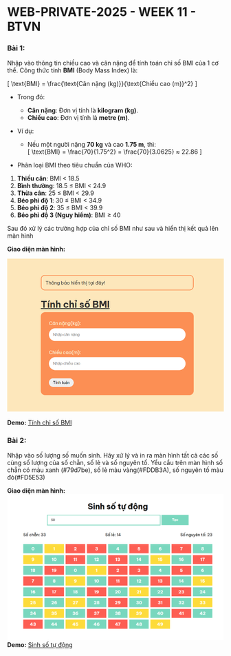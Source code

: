# WEB-PRIVATE-2025 - WEEK 11 - BTVN

### Bài 1:

Nhập vào thông tin chiều cao và cân nặng để tính toán chỉ số BMI của 1 cơ thể.
Công thức tính **BMI** (Body Mass Index) là:

\[
\text{BMI} = \frac{\text{Cân nặng (kg)}}{\text{Chiều cao (m)}^2}
\]

- Trong đó:

  - **Cân nặng**: Đơn vị tính là **kilogram (kg)**.
  - **Chiều cao**: Đơn vị tính là **metre (m)**.

- Ví dụ:

  - Nếu một người nặng **70 kg** và cao **1.75 m**, thì:  
    \[
    \text{BMI} = \frac{70}{1.75^2} = \frac{70}{3.0625} ≈ 22.86
    \]

- Phân loại BMI theo tiêu chuẩn của WHO:

1. **Thiếu cân**: BMI < 18.5
2. **Bình thường**: 18.5 ≤ BMI < 24.9
3. **Thừa cân**: 25 ≤ BMI < 29.9
4. **Béo phì độ 1**: 30 ≤ BMI < 34.9
5. **Béo phì độ 2**: 35 ≤ BMI < 39.9
6. **Béo phì độ 3 (Nguy hiểm)**: BMI ≥ 40

Sau đó xử lý các trường hợp của chỉ số BMI như sau và hiển thị kết quả lên màn hình

**Giao diện màn hình:**

![alt text](bai1.png)

**Demo:** [Tính chỉ số BMI](https://hit-15-web-private-2024-btvn.vercel.app/week-11/ex-1/index.html)

### Bài 2:

Nhập vào số lượng số muốn sinh. Hãy xử lý và in ra màn hình tất cả các số cùng số lượng của số chẵn, số lẻ và số nguyên tố. Yều cầu trên màn hình số chẵn có màu xanh (#79d7be), số lẻ màu vàng(#FDDB3A), số nguyên tố màu đỏ(#FD5E53)

**Giao diện màn hình:**
![alt text](bai2.png)
**Demo:** [Sinh số tự động](https://hit-15-web-private-2024-btvn.vercel.app/week-11/ex-2/index.html)
